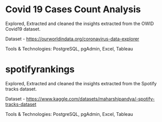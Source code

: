 # Covid 19 Cases Count Analysis

Explored, Extracted and cleaned the insights extracted from the OWID Covid19 dataset.

Dataset - https://ourworldindata.org/coronavirus-data-explorer

Tools & Technologies: PostgreSQL, pgAdmin, Excel, Tableau

# spotifyrankings
Explored, Extracted and cleaned the insights extracted from the Spotify tracks dataset.

Dataset - https://www.kaggle.com/datasets/maharshipandya/-spotify-tracks-dataset

Tools & Technologies: PostgreSQL, pgAdmin, Excel, Tableau
